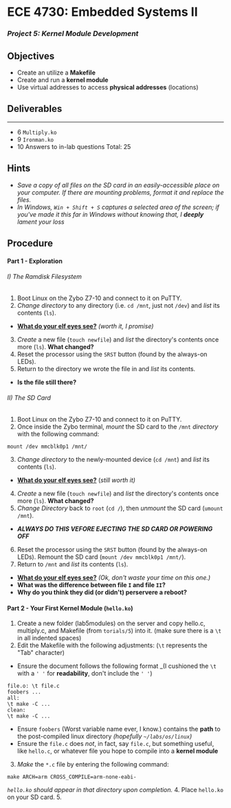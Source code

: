 # ECE 4730: Embedded Systems II
### _Project 5: Kernel Module Development_

## Objectives
- Create an utilize a **Makefile**
- Create and run a **kernel module**
- Use virtual addresses to access **physical addresses** (locations)

## Deliverables

***


- 6   `Multiply.ko`
- 9   `Ironman.ko`
- 10  Answers to in-lab questions
Total: 25

## Hints
- _Save a copy of all files on the SD card in an easily-accessible place on your computer. If there are mounting problems, format it and replace the files._
- _In Windows, `Win + Shift + S` captures a selected area of the screen; if you've made it this far in Windows without knowing that, I **deeply** lament your loss_

## Procedure

#### Part 1 - Exploration
###### I) The Ramdisk Filesystem
1. Boot Linux on the Zybo Z7-10 and connect to it on PuTTY.
2. _Change directory_ to any directory (i.e. `cd /mnt`, just not `/dev`) and _list_ its contents (`ls`). 
- [**What do your elf eyes see?**](https://www.youtube.com/watch?v=pLj1jyLQKWM) _(worth it, I promise)_
3. _Create_ a new file (`touch newfile`) and _list_ the directory's contents once more (`ls`). **What changed?**
4. Reset the processor using the `SRST` button (found by the always-on LEDs).
5. Return to the directory we wrote the file in and _list_ its contents. 
- **Is the file still there?**

###### II) The SD Card
1. Boot Linux on the Zybo Z7-10 and connect to it on PuTTY.
2. Once inside the Zybo terminal, _mount_ the SD card to the `/mnt` _directory_ with the following command:
```
mount /dev mmcblk0p1 /mnt/
```
3. _Change directory_ to the newly-mounted device (`cd /mnt`) and _list_ its contents (`ls`). 
- [**What do your elf eyes see?**](https://www.youtube.com/watch?v=_hW_cSGunh8) (_still worth it)_
4. _Create_ a new file (`touch newfile`) and _list_ the directory's contents once more (`ls`). **What changed?**
5. _Change Directory_ back to `root` (`cd /`), then _unmount_ the SD card (`umount /mnt`).
- ***ALWAYS DO THIS VEFORE EJECTING THE SD CARD OR POWERING OFF***
6. Reset the processor using the `SRST` button (found by the always-on LEDs). Remount the SD card (`mount /dev mmcblk0p1 /mnt/`).
7. Return to `/mnt` and _list_ its contents (`ls`).
- [**What do your elf eyes see?**](https://www.youtube.com/watch?v=m4gnMWua4xo) _(Ok, don't waste your time on this one.)_
- **What was the difference between file `I` and file `II`?**
- **Why do you think they did (or didn't) perservere a reboot?**

#### Part 2 - Your First Kernel Module (`hello.ko`)
1. Create a new folder (lab5modules) on the server and copy hello.c, multiply.c, and Makefile (from `torials/5`) into it. (make sure there is a `\t` in all indented spaces)
2. Edit the Makefile with the following adjustments: (`\t` represents the "Tab" character)
- Ensure the document follows the following format _(I cushioned the `\t` with a `' '` for **readability**, don't include the `' '`)
```
file.o: \t file.c
foobers ...
all:
\t make -C ...
clean:
\t make -C ...
```
- Ensure `foobers` (Worst variable name ever, I know.) contains the **path** to the post-compiled linux directory _(hopefully `~/labs/os/linux`)_
- Ensure the `file.c` does _not_, in fact, say `file.c`, but something useful, like `hello.c`, or whatever file you hope to compile into a **kernel module**
3. _Make_ the `*.c` file by entering the following command:
```
make ARCH=arm CROSS_COMPILE=arm-none-eabi-
```
_`hello.ko` should appear in that directory upon completion._
4. Place `hello.ko` on your SD card.
5. 
